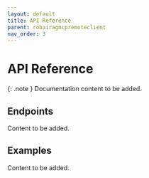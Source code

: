 ```yaml
---
layout: default
title: API Reference
parent: robairagmcpremoteclient
nav_order: 3
---
```


# API Reference

{: .note }
Documentation content to be added.

## Endpoints

Content to be added.

## Examples

Content to be added.
